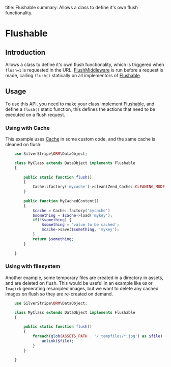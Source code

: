 title: Flushable
summary: Allows a class to define it's own flush functionality.
 
# Flushable

## Introduction

Allows a class to define it's own flush functionality, which is triggered when `flush=1` is requested in the URL.
[FlushMiddleware](api:SilverStripe\Control\Middleware\FlushMiddleware) is run before a request is made, calling `flush()` statically on all
implementors of [Flushable](api:SilverStripe\Core\Flushable).

## Usage

To use this API, you need to make your class implement [Flushable](api:SilverStripe\Core\Flushable), and define a `flush()` static function,
this defines the actions that need to be executed on a flush request.

### Using with Cache

This example uses [Cache](api:Cache) in some custom code, and the same cache is cleaned on flush:


```php
	use SilverStripe\ORM\DataObject;

	class MyClass extends DataObject implements Flushable 
	{
	
		public static function flush() 
		{
			Cache::factory('mycache')->clean(Zend_Cache::CLEANING_MODE_ALL);
		}
	
		public function MyCachedContent() 
		{
			$cache = Cache::factory('mycache')
			$something = $cache->load('mykey');
			if(!$something) {
				$something = 'value to be cached';
				$cache->save($something, 'mykey');
			}
			return $something;
		}
	
	}
```

### Using with filesystem

Another example, some temporary files are created in a directory in assets, and are deleted on flush. This would be
useful in an example like `GD` or `Imagick` generating resampled images, but we want to delete any cached images on
flush so they are re-created on demand.

```php
	use SilverStripe\ORM\DataObject;

	class MyClass extends DataObject implements Flushable 
	{
	
		public static function flush() 
		{
			foreach(glob(ASSETS_PATH . '/_tempfiles/*.jpg') as $file) {
				unlink($file);
			}
		}
	
	}
```